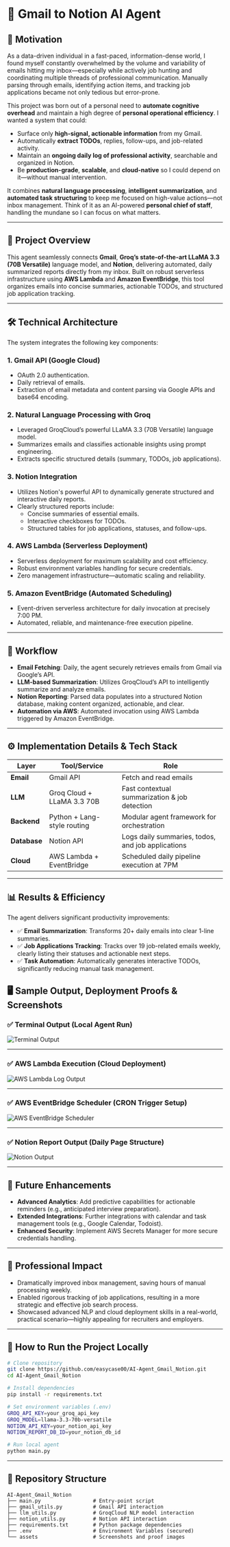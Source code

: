 # 📧 Gmail to Notion AI Agent

## 🎯 Motivation

As a data-driven individual in a fast-paced, information-dense world, I found myself constantly overwhelmed by the volume and variability of emails hitting my inbox—especially while actively job hunting and coordinating multiple threads of professional communication. Manually parsing through emails, identifying action items, and tracking job applications became not only tedious but error-prone.

This project was born out of a personal need to **automate cognitive overhead** and maintain a high degree of **personal operational efficiency**. I wanted a system that could:

- Surface only **high-signal, actionable information** from my Gmail.
- Automatically **extract TODOs**, replies, follow-ups, and job-related activity.
- Maintain an **ongoing daily log of professional activity**, searchable and organized in Notion.
- Be **production-grade**, **scalable**, and **cloud-native** so I could depend on it—without manual intervention.

It combines **natural language processing**, **intelligent summarization**, and **automated task structuring** to keep me focused on high-value actions—not inbox management. Think of it as an AI-powered **personal chief of staff**, handling the mundane so I can focus on what matters.

---

## 📌 Project Overview

This agent seamlessly connects **Gmail**, **Groq’s state-of-the-art LLaMA 3.3 (70B Versatile)** language model, and **Notion**, delivering automated, daily summarized reports directly from my inbox. Built on robust serverless infrastructure using **AWS Lambda** and **Amazon EventBridge**, this tool organizes emails into concise summaries, actionable TODOs, and structured job application tracking.

---

## 🛠️ Technical Architecture

The system integrates the following key components:

### 1. **Gmail API (Google Cloud)**
- OAuth 2.0 authentication.
- Daily retrieval of emails.
- Extraction of email metadata and content parsing via Google APIs and base64 encoding.

### 2. **Natural Language Processing with Groq**
- Leveraged GroqCloud’s powerful LLaMA 3.3 (70B Versatile) language model.
- Summarizes emails and classifies actionable insights using prompt engineering.
- Extracts specific structured details (summary, TODOs, job applications).

### 3. **Notion Integration**
- Utilizes Notion's powerful API to dynamically generate structured and interactive daily reports.
- Clearly structured reports include:
  - Concise summaries of essential emails.
  - Interactive checkboxes for TODOs.
  - Structured tables for job applications, statuses, and follow-ups.

### 4. **AWS Lambda (Serverless Deployment)**
- Serverless deployment for maximum scalability and cost efficiency.
- Robust environment variables handling for secure credentials.
- Zero management infrastructure—automatic scaling and reliability.

### 5. **Amazon EventBridge (Automated Scheduling)**
- Event-driven serverless architecture for daily invocation at precisely 7:00 PM.
- Automated, reliable, and maintenance-free execution pipeline.

---

## 🚀 Workflow

- **Email Fetching**: Daily, the agent securely retrieves emails from Gmail via Google’s API.
- **LLM-based Summarization**: Utilizes GroqCloud’s API to intelligently summarize and analyze emails.
- **Notion Reporting**: Parsed data populates into a structured Notion database, making content organized, actionable, and clear.
- **Automation via AWS**: Automated invocation using AWS Lambda triggered by Amazon EventBridge.

---

## ⚙️ Implementation Details & Tech Stack

| Layer          | Tool/Service                | Role                                                   |
|----------------|-----------------------------|--------------------------------------------------------|
| **Email**      | Gmail API                   | Fetch and read emails                                  |
| **LLM**        | Groq Cloud + LLaMA 3.3 70B  | Fast contextual summarization & job detection          |
| **Backend**    | Python + Lang-style routing | Modular agent framework for orchestration              |
| **Database**   | Notion API                  | Logs daily summaries, todos, and job applications      |
| **Cloud**      | AWS Lambda + EventBridge    | Scheduled daily pipeline execution at 7PM              |


---

## 📊 Results & Efficiency

The agent delivers significant productivity improvements:

- ✅ **Email Summarization**: Transforms 20+ daily emails into clear 1-line summaries.
- ✅ **Job Applications Tracking**: Tracks over 19 job-related emails weekly, clearly listing their statuses and actionable next steps.
- ✅ **Task Automation**: Automatically generates interactive TODOs, significantly reducing manual task management.


## 🖥️ Sample Output, Deployment Proofs & Screenshots


### ✅ Terminal Output (Local Agent Run)
![Terminal Output](https://github.com/easycase00/AI-Agent_Gmail_Notion/blob/main/SS/Screenshot%202025-04-13%20at%205.15.24%E2%80%AFPM.png)

---

### ✅ AWS Lambda Execution (Cloud Deployment)
![AWS Lambda Log Output](https://github.com/easycase00/AI-Agent_Gmail_Notion/blob/main/SS/Screenshot%202025-04-13%20at%205.58.26%E2%80%AFPM.png)

---

### ✅ AWS EventBridge Scheduler (CRON Trigger Setup)
![AWS EventBridge Scheduler](https://github.com/easycase00/AI-Agent_Gmail_Notion/blob/main/SS/Screenshot%202025-04-13%20at%206.07.02%E2%80%AFPM.png)

---

### ✅ Notion Report Output (Daily Page Structure)
![Notion Output](https://github.com/easycase00/AI-Agent_Gmail_Notion/blob/main/SS/Screenshot%202025-04-13%20at%206.08.52%E2%80%AFPM.png)

---

## 🚧 Future Enhancements

- **Advanced Analytics**: Add predictive capabilities for actionable reminders (e.g., anticipated interview preparation).
- **Extended Integrations**: Further integrations with calendar and task management tools (e.g., Google Calendar, Todoist).
- **Enhanced Security**: Implement AWS Secrets Manager for more secure credentials handling.

---

## 💼 Professional Impact

- Dramatically improved inbox management, saving hours of manual processing weekly.
- Enabled rigorous tracking of job applications, resulting in a more strategic and effective job search process.
- Showcased advanced NLP and cloud deployment skills in a real-world, practical scenario—highly appealing for recruiters and employers.

---

## 📖 How to Run the Project Locally

```bash
# Clone repository
git clone https://github.com/easycase00/AI-Agent_Gmail_Notion.git
cd AI-Agent_Gmail_Notion

# Install dependencies
pip install -r requirements.txt

# Set environment variables (.env)
GROQ_API_KEY=your_groq_api_key
GROQ_MODEL=llama-3.3-70b-versatile
NOTION_API_KEY=your_notion_api_key
NOTION_REPORT_DB_ID=your_notion_db_id

# Run local agent
python main.py
```

---

## 🔗 **Repository Structure**
 ```
AI-Agent_Gmail_Notion
├── main.py                 # Entry-point script
├── gmail_utils.py          # Gmail API interaction
├── llm_utils.py            # GroqCloud NLP model interaction
├── notion_utils.py         # Notion API interaction
├── requirements.txt        # Python package dependencies
├── .env                    # Environment Variables (secured)
└── assets                  # Screenshots and proof images
```

